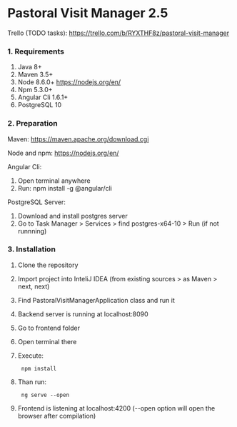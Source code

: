 # Pastoral Visit Manager 2.5

Trello (TODO tasks): https://trello.com/b/RYXTHF8z/pastoral-visit-manager

### 1. Requirements
1. Java 8+
2. Maven 3.5+
3. Node 8.6.0+ https://nodejs.org/en/
4. Npm 5.3.0+
5. Angular Cli 1.6.1+
6. PostgreSQL 10

### 2. Preparation

Maven: https://maven.apache.org/download.cgi

Node and npm: https://nodejs.org/en/

Angular Cli:
1. Open terminal anywhere
2. Run: npm install -g @angular/cli

PostgreSQL Server:
1. Download and install postgres server
2. Go to Task Manager > Services > find postgres-x64-10 > Run (if not runnning)

### 3. Installation
1. Clone the repository
2. Import project into InteliJ IDEA (from existing sources > as Maven > next, next)
3. Find PastoralVisitManagerApplication class and run it
4. Backend server is running at localhost:8090
5. Go to frontend folder
6. Open terminal there
7. Execute: 
        
        npm install 
8. Than run: 

        ng serve --open
9. Frontend is listening at localhost:4200 (--open option will open the browser after compilation)
